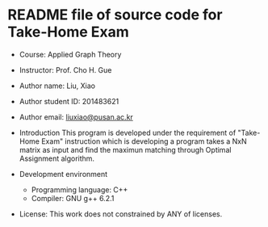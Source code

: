 README file of source code for Take-Home Exam
=====

- Course: Applied Graph Theory
- Instructor: Prof. Cho H. Gue
- Author name: Liu, Xiao
- Author student ID: 201483621
- Author email: liuxiao@pusan.ac.kr

- Introduction
This program is developed under the requirement of "Take-Home Exam" instruction which is developing a program takes a NxN matrix as input and find the maximun matching through Optimal Assignment algorithm.

- Development environment
    - Programming language: C++
    - Compiler: GNU g++ 6.2.1

- License: This work does not constrained by ANY of licenses.
